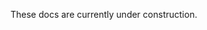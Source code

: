 These docs are currently under construction.
<!-- Namespaces
==========
Namespaces are the central unit of resource grouping and access control in Hadron.

## Schema
Namespaces are declared in YAML as part of the [Schema Management system](./schema.md). The schema for the `Namespace` object is as follows:

```yaml
## The kind of object being defined. In this case, a namespace.
kind: Namespace
## The name of the namespace. Each namespace must have a unique name.
name: required string
## A description of this namespace.
description: required string
```

### Details
- Namepsace names must conform to the DNS subdomain naming standards. 1-63 characters, `[-a-zA-Z0-9]`, may not start or end with a hyphen.
- Ephemeral Messaging Exchanges, RPC Endpoints, Streams & Pipelines all exist within namespaces.
- A Namespace always has exactly one Ephemeral Messaging Exchange, and may have any number of RPC Endpoints, Streams and Pipelines.
- Tokens are granted permissions on Namespaces which determine their level of access to those Namespaces and the resources they contain. -->
